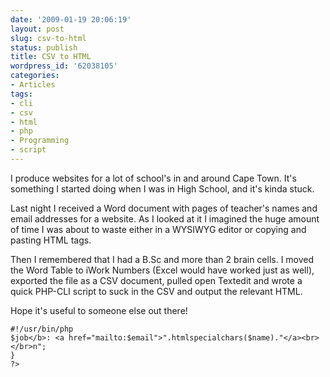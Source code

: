 ```yaml
---
date: '2009-01-19 20:06:19'
layout: post
slug: csv-to-html
status: publish
title: CSV to HTML
wordpress_id: '62038105'
categories:
- Articles
tags:
- cli
- csv
- html
- php
- Programming
- script
---
```


I produce websites for a lot of school's in and around Cape Town. It's something I started doing when I was in High School, and it's kinda stuck.

Last night I received a Word document with pages of teacher's names and email addresses for a website. As I looked at it I imagined the huge amount of time I was about to waste either in a WYSIWYG editor or copying and pasting HTML tags.

Then I remembered that I had a B.Sc and more than 2 brain cells. I moved the Word Table to iWork Numbers (Excel would have worked just as well), exported the file as a CSV document, pulled open Textedit and wrote a quick PHP-CLI script to suck in the CSV and output the relevant HTML.

Hope it's useful to someone else out there!
    
    #!/usr/bin/php
    $job</b>: <a href="mailto:$email">".htmlspecialchars($name)."</a><br></br>n";
    }
    ?>

  

